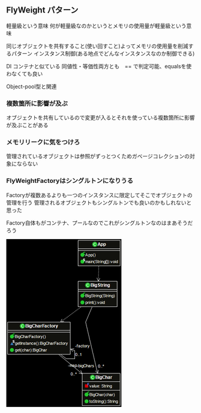 ## FlyWeight パターン
軽量級という意味
何が軽量級なのかというとメモリの使用量が軽量級という意味

同じオブジェクトを共有すること(使い回すこと)よってメモリの使用量を削減するパターン
インスタンス制御(ある地点でどんなインスタンスなのか制御できる)

DI コンテナと似ている
同値性・等価性両方とも　== で判定可能、equalsを使わなくても良い

Object-pool型と関連

### 複数箇所に影響が及ぶ
オブジェクトを共有しているので変更が入るとそれを使っている複数箇所に影響が及ぶことがある

### メモリリークに気をつけろ
管理されているオブジェクトは参照がずっとつくためガベージコレクションの対象にならない

### FlyWeightFactoryはシングルトンになりうる
Factoryが複数あるよりも一つのインスタンスに限定してそこでオブジェクトの管理を行う
管理されるオブジェクトもシングルトンでも良いのかもしれないと思った

Factory自体もがコンテナ、プールなのでこれがシングルトンなのはまあそうだろう

![dia](https://github.com/keikohi/design-patterns/blob/master/src/flyweight/dia.png)